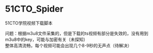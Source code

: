 # 51CTO_Spider
51CTO学院视频下载脚本<br>

问题：根据m3u8文件采集的，但是下载的ts视频有部分是失效的，没有用到m3u8中的key，可能与加密有关（未探知）<br>
整体高清流畅，每个视频可能会出现几个8-9秒的无声点（待解决）
